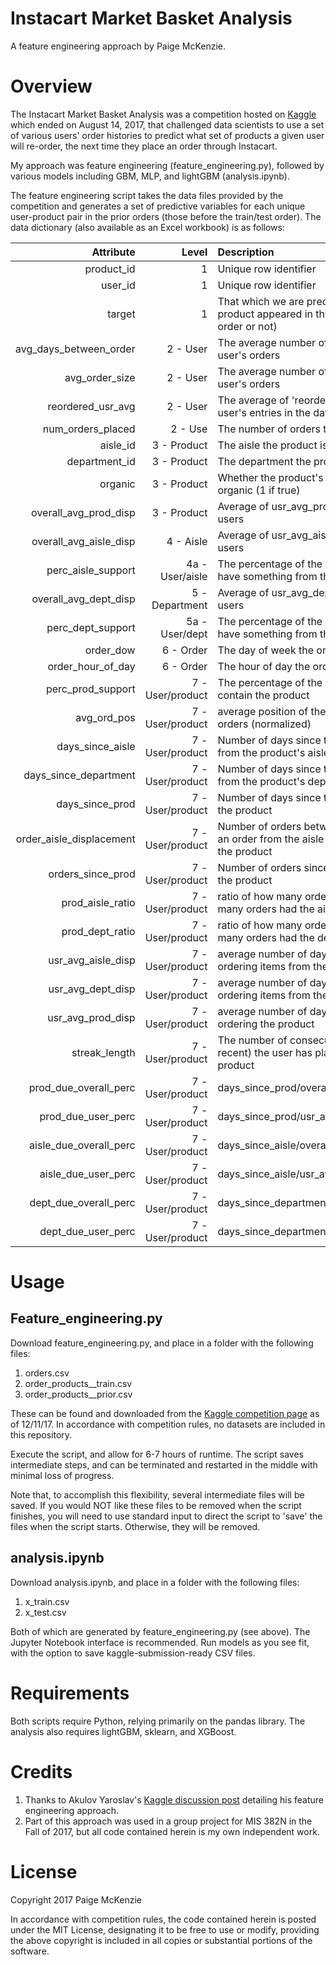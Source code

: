 # Instacart Market Basket Analysis

A feature engineering approach by Paige McKenzie.


Overview
======
The Instacart Market Basket Analysis was a competition hosted on [Kaggle](https://www.kaggle.com/c/instacart-market-basket-analysis "Kaggle's Instacart Market Basket Analysis") which ended on August 14, 2017, that challenged data scientists to use a set of various users' order histories to predict what set of products a given user will re-order, the next time they place an order through Instacart.

My approach was feature engineering (feature_engineering.py), followed by various models including GBM, MLP, and lightGBM (analysis.ipynb).

The feature engineering script takes the data files provided by the competition and generates a set of predictive variables for each unique user-product pair in the prior orders (those before the train/test order). The data dictionary (also available as an Excel workbook) is as follows: 

|Attribute	| Level	| Description	|Type |
|-----:|-----:|:-----|:-----|
|product_id|1|Unique row identifier|||
|user_id|1|Unique row identifier|||
|target|1|That which we are predicting (whether the product appeared in the user's most recent order or not)|Category|
|avg_days_between_order|2 - User|The average number of days between the user's orders|Continuous|
|avg_order_size|2 - User|The average number of products in all the user's orders|Continuous|
|reordered_usr_avg|2 - User|The average of 'reordered' across all of the user's entries in the dataset|Continuous|
|num_orders_placed|2 - Use|The number of orders the user has placed|Continuous|
|aisle_id|3 - Product|The aisle the product is in|Category|
|department_id|3 - Product|The department the product is in|Category|
|organic|3 - Product|Whether the product's name indicates it is organic (1 if true)|Category|
|overall_avg_prod_disp|3 - Product|Average of usr_avg_prod_disp, across all users|Continuous|
|overall_avg_aisle_disp|4 - Aisle|Average of usr_avg_aisle_disp, across all users|Continuous|
|perc_aisle_support|4a - User/aisle|The percentage of the user's orders which have something from the aisle|Continuous|
|overall_avg_dept_disp|5 - Department|Average of usr_avg_dept_disp, across all users|Continuous|
|perc_dept_support|5a - User/dept|The percentage of the user's orders which have something from the department|Continuous|
|order_dow|6 - Order|The day of week the order was placed|Category|
|order_hour_of_day|6 - Order|The hour of day the order was placed|Category|
|perc_prod_support|7 - User/product|The percentage of the user's orders which contain the product|Continuous|
|avg_ord_pos|7 - User/product|average position of the product in the user's orders (normalized)|Continuous|
|days_since_aisle|7 - User/product|Number of days since the user has ordered from the product's aisle|Continuous|
|days_since_department|7 - User/product|Number of days since the user has ordered from the product's department|Continuous|
|days_since_prod|7 - User/product|Number of days since the user has ordered the product|Continuous|
|order_aisle_displacement|7 - User/product|Number of orders between the user placing an order from the aisle and the user ordering the product|Continuous|
|orders_since_prod|7 - User/product|Number of orders since the user last ordered the product|Continuous|
|prod_aisle_ratio|7 - User/product|ratio of how many orders had the product/how many orders had the aisle|Continuous|
|prod_dept_ratio|7 - User/product|ratio of how many orders had the product/how many orders had the department|Continuous|
|usr_avg_aisle_disp|7 - User/product|average number of days between the user ordering items from the product's aisle|Continuous|
|usr_avg_dept_disp|7 - User/product|average number of days between the user ordering items from the product's department|Continuous|
|usr_avg_prod_disp|7 - User/product|average number of days between the user ordering the product|Continuous|
|streak_length|7 - User/product|The number of consecutive orders (from most recent) the user has placed, which contain the product|Continuous|
|prod_due_overall_perc|7 - User/product|days_since_prod/overall_avg_prod_disp|Continuous|
|prod_due_user_perc|7 - User/product|days_since_prod/usr_avg_prod_disp|Continuous|
|aisle_due_overall_perc|7 - User/product|days_since_aisle/overall_avg_prod_disp|Continuous|
|aisle_due_user_perc|7 - User/product|days_since_aisle/usr_avg_prod_disp|Continuous|
|dept_due_overall_perc|7 - User/product|days_since_department/overall_avg_prod_disp|Continuous|
|dept_due_user_perc|7 - User/product|days_since_department/usr_avg_prod_disp|Continuous|



Usage
======
Feature_engineering.py
--------
Download feature_engineering.py, and place in a folder with the following files:
1. orders.csv
2. order_products__train.csv
3. order_products__prior.csv

These can be found and downloaded from the [Kaggle competition page](https://www.kaggle.com/c/instacart-market-basket-analysis/data "Kaggle's Instacart Market Basket Analysis") as of 12/11/17. In accordance with competition rules, no datasets are included in this repository.

Execute the script, and allow for 6-7 hours of runtime. The script saves intermediate steps, and can be terminated and restarted in the middle with minimal loss of progress.

Note that, to accomplish this flexibility, several intermediate files will be saved. If you would NOT like these files to be removed when the script finishes, you will need to use standard input to direct the script to 'save' the files when the script starts. Otherwise, they will be removed.

analysis.ipynb
--------
Download analysis.ipynb, and place in a folder with the following files:
1. x_train.csv
2. x_test.csv

Both of which are generated by feature_engineering.py (see above). The Jupyter Notebook interface is recommended. Run models as you see fit, with the option to save kaggle-submission-ready CSV files. 


Requirements
======
Both scripts require Python, relying primarily on the pandas library. The analysis also requires lightGBM, sklearn, and XGBoost.

Credits
======
1. Thanks to Akulov Yaroslav's [Kaggle discussion post](https://www.kaggle.com/c/instacart-market-basket-analysis/discussion/38112) detailing his feature engineering approach.
2. Part of this approach was used in a group project for MIS 382N in the Fall of 2017, but all code contained herein is my own independent work.

License
======
Copyright 2017 Paige McKenzie

In accordance with competition rules, the code contained herein is posted under the MIT License, designating it to be free to use or modify, providing the above copyright is included in all copies or substantial portions of the software.
